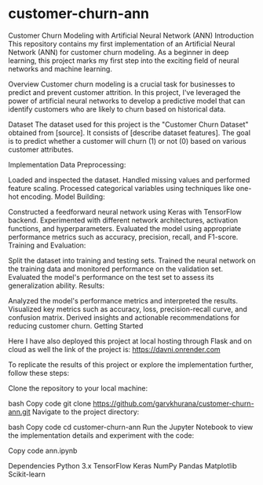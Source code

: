 # customer-churn-ann
Customer Churn Modeling with Artificial Neural Network (ANN)
Introduction
This repository contains my first implementation of an Artificial Neural Network (ANN) for customer churn modeling. As a beginner in deep learning, this project marks my first step into the exciting field of neural networks and machine learning.

Overview
Customer churn modeling is a crucial task for businesses to predict and prevent customer attrition. In this project, I've leveraged the power of artificial neural networks to develop a predictive model that can identify customers who are likely to churn based on historical data.

Dataset
The dataset used for this project is the "Customer Churn Dataset" obtained from [source]. It consists of [describe dataset features]. The goal is to predict whether a customer will churn (1) or not (0) based on various customer attributes.

Implementation
Data Preprocessing:

Loaded and inspected the dataset.
Handled missing values and performed feature scaling.
Processed categorical variables using techniques like one-hot encoding.
Model Building:

Constructed a feedforward neural network using Keras with TensorFlow backend.
Experimented with different network architectures, activation functions, and hyperparameters.
Evaluated the model using appropriate performance metrics such as accuracy, precision, recall, and F1-score.
Training and Evaluation:

Split the dataset into training and testing sets.
Trained the neural network on the training data and monitored performance on the validation set.
Evaluated the model's performance on the test set to assess its generalization ability.
Results:

Analyzed the model's performance metrics and interpreted the results.
Visualized key metrics such as accuracy, loss, precision-recall curve, and confusion matrix.
Derived insights and actionable recommendations for reducing customer churn.
Getting Started

Here I have also deployed this project at local hosting through Flask and on cloud as well the link of the project is:
https://davni.onrender.com

To replicate the results of this project or explore the implementation further, follow these steps:

Clone the repository to your local machine:

bash
Copy code
git clone https://github.com/garvkhurana/customer-churn-ann.git
Navigate to the project directory:

bash
Copy code
cd customer-churn-ann
Run the Jupyter Notebook to view the implementation details and experiment with the code:

Copy code
ann.ipynb


Dependencies
Python 3.x
TensorFlow
Keras
NumPy
Pandas
Matplotlib
Scikit-learn
